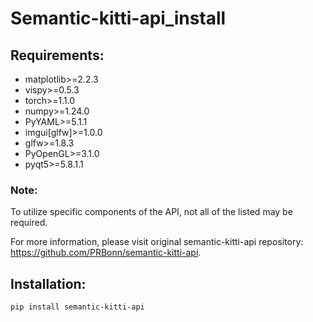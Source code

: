 # Semantic-kitti-api_install

## Requirements:
- matplotlib>=2.2.3
- vispy>=0.5.3
- torch>=1.1.0
- numpy>=1.24.0
- PyYAML>=5.1.1
- imgui[glfw]>=1.0.0 
- glfw>=1.8.3
- PyOpenGL>=3.1.0
- pyqt5>=5.8.1.1

### Note:
To utilize specific components of the API, not all of the listed may be required.

For more information, please visit original semantic-kitti-api repository: https://github.com/PRBonn/semantic-kitti-api.


## Installation:
```bash
pip install semantic-kitti-api
```
